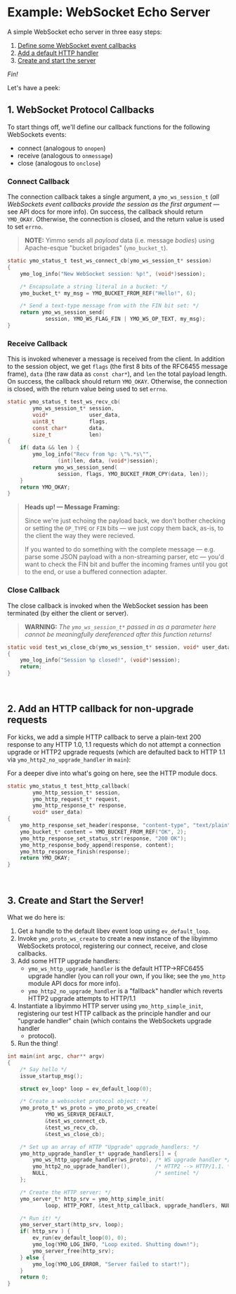 # Example: WebSocket Echo Server

A simple WebSocket echo server in three easy steps:

 1. [Define some WebSocket event callbacks](#1-websocket-protocol-callbacks)
 2. [Add a default HTTP handler](#2-add-an-http-callback-for-non-upgrade-requests)
 3. [Create and start the server](#3-create-and-start-the-server)

*Fin!*

Let's have a peek:
<br />

## 1. WebSocket Protocol Callbacks

To start things off, we'll define our callback functions for the following
WebSockets events:

- connect (analogous to `onopen`)
- receive (analogous to `onmessage`)
- close (analogous to `onclose`)



### Connect Callback

The connection callback takes a single argument, a `ymo_ws_session_t` (_all
WebSockets event callbacks provide the session as the first argument_ — see
API docs for more info). On success, the callback should return `YMO_OKAY`.
Otherwise, the connection is closed, and the return value is used to set
`errno`.

> **NOTE:** Yimmo sends all _payload_ data (i.e. message _bodies_) using
> Apache-esque "bucket brigades" (`ymo_bucket_t`).



```C
static ymo_status_t test_ws_connect_cb(ymo_ws_session_t* session)
{
    ymo_log_info("New WebSocket session: %p!", (void*)session);

    /* Encapsulate a string literal in a bucket: */
    ymo_bucket_t* my_msg = YMO_BUCKET_FROM_REF("Hello!", 6);

    /* Send a text-type message from with the FIN bit set: */
    return ymo_ws_session_send(
            session, YMO_WS_FLAG_FIN | YMO_WS_OP_TEXT, my_msg);
}
```

### Receive Callback

This is invoked whenever a message is received from the client. In addition
to the session object, we get `flags` (the first 8 bits of the RFC6455
message frame), `data` (the raw data as `const char*`), and `len` the total
payload length. On success, the callback should return `YMO_OKAY`. Otherwise,
the connection is closed, with the return value being used to set `errno`.



```C
static ymo_status_t test_ws_recv_cb(
        ymo_ws_session_t* session,
        void*             user_data,
        uint8_t           flags,
        const char*       data,
        size_t            len)
{
    if( data && len ) {
        ymo_log_info("Recv from %p: \"%.*s\"",
                (int)len, data, (void*)session);
        return ymo_ws_session_send(
                session, flags, YMO_BUCKET_FROM_CPY(data, len));
    }
    return YMO_OKAY;
}
```

> **Heads up! — Message Framing:**
>
> Since we're just echoing the payload back, we don't bother
> checking or setting the `OP_TYPE` or `FIN` bits — we just copy them back,
> as-is, to the client the way they were recieved.
>
> If you wanted to do something with the complete message — e.g.  parse some
> JSON payload with a non-streaming parser, etc — you'd want to check the FIN
> bit and buffer the incoming frames until you got to the end, or use a
> buffered connection adapter.


### Close Callback

The close callback is invoked when the WebSocket session has been terminated
(by either the client or server).

> **WARNING:** _The `ymo_ws_session_t*` passed in as a parameter here cannot be
> meaningfully dereferenced after this function returns!_



```C
static void test_ws_close_cb(ymo_ws_session_t* session, void* user_data)
{
    ymo_log_info("Session %p closed!", (void*)session);
    return;
}
```

<br /> 

## 2. Add an HTTP callback for non-upgrade requests

For kicks, we add a simple HTTP callback to serve a plain-text 200 response
to any HTTP 1.0, 1.1 requests which do not attempt a connection upgrade or
HTTP2 upgrade requests (which are defaulted back to HTTP 1.1 via
`ymo_http2_no_upgrade_handler` in `main`):

For a deeper dive into what's going on here, see the HTTP module docs.



```C
static ymo_status_t test_http_callback(
        ymo_http_session_t* session,
        ymo_http_request_t* request,
        ymo_http_response_t* response,
        void* user_data)
{
    ymo_http_response_set_header(response, "content-type", "text/plain");
    ymo_bucket_t* content = YMO_BUCKET_FROM_REF("OK", 2);
    ymo_http_response_set_status_str(response, "200 OK");
    ymo_http_response_body_append(response, content);
    ymo_http_response_finish(response);
    return YMO_OKAY;
}
```

<br /> 

## 3. Create and Start the Server!

What we do here is:

 1. Get a handle to the default libev event loop using `ev_default_loop`.
 2. Invoke `ymo_proto_ws_create` to create a new instance of the libyimmo
    WebSockets protocol, registering our connect, receive, and close
    callbacks.
 3. Add some HTTP upgrade handlers:
    - `ymo_ws_http_upgrade_handler` is the default HTTP->RFC6455 upgrade
      handler (you can roll your own, if you like; see the `ymo_http` module
      API docs for more info).
    - `ymo_http2_no_upgrade_handler` is a "fallback" handler which reverts
       HTTP2 upgrade attempts to HTTP/1.1
 4. Instantiate a libyimmo HTTP server using `ymo_http_simple_init`,
    registering our test HTTP callback as the principle handler and our
    "upgrade handler" chain (which contains the WebSockets upgrade handler
    + protocol).
 5. Run the thing!


```C
int main(int argc, char** argv)
{
    /* Say hello */
    issue_startup_msg();

    struct ev_loop* loop = ev_default_loop(0);

    /* Create a websocket protocol object: */
    ymo_proto_t* ws_proto = ymo_proto_ws_create(
            YMO_WS_SERVER_DEFAULT,
            &test_ws_connect_cb,
            &test_ws_recv_cb,
            &test_ws_close_cb);

    /* Set up an array of HTTP "Upgrade" upgrade_handlers: */
    ymo_http_upgrade_handler_t* upgrade_handlers[] = {
        ymo_ws_http_upgrade_handler(ws_proto), /* WS upgrade handler */
        ymo_http2_no_upgrade_handler(),        /* HTTP2 --> HTTP/1.1. */
        NULL,                                  /* sentinel */
    };

    /* Create the HTTP server: */
    ymo_server_t* http_srv = ymo_http_simple_init(
            loop, HTTP_PORT, &test_http_callback, upgrade_handlers, NULL);

    /* Run it! */
    ymo_server_start(http_srv, loop);
    if( http_srv ) {
        ev_run(ev_default_loop(0), 0);
        ymo_log(YMO_LOG_INFO, "Loop exited. Shutting down!");
        ymo_server_free(http_srv);
    } else {
        ymo_log(YMO_LOG_ERROR, "Server failed to start!");
    }
    return 0;
}
```

